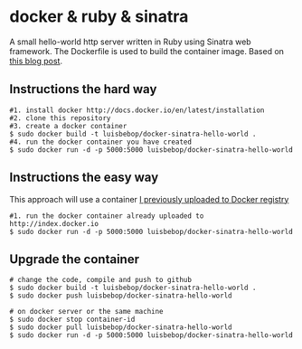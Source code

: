docker & ruby & sinatra
=======================

A small hello-world http server written in Ruby using Sinatra web framework.
The Dockerfile is used to build the container image. Based on [this blog post](http://dyli.sh/2013/08/23/OSX-Vagrant-Docker-Sinatra.html).

Instructions the hard way
------------

    #1. install docker http://docs.docker.io/en/latest/installation
    #2. clone this repository
    #3. create a docker container
    $ sudo docker build -t luisbebop/docker-sinatra-hello-world .
    #4. run the docker container you have created
    $ sudo docker run -d -p 5000:5000 luisbebop/docker-sinatra-hello-world

Instructions the easy way
------------

This approach will use a container [I previously uploaded to Docker registry](https://index.docker.io/u/luisbebop/docker-sinatra-hello-world/)

    #1. run the docker container already uploaded to http://index.docker.io
	$ sudo docker run -d -p 5000:5000 luisbebop/docker-sinatra-hello-world
	
Upgrade the container
-----------

    # change the code, compile and push to github
    $ sudo docker build -t luisbebop/docker-sinatra-hello-world .
    $ sudo docker push luisbebop/docker-sinatra-hello-world
    
    # on docker server or the same machine
    $ sudo docker stop container-id
    $ sudo docker pull luisbebop/docker-sinatra-hello-world
    $ sudo docker run -d -p 5000:5000 luisbebop/docker-sinatra-hello-world
